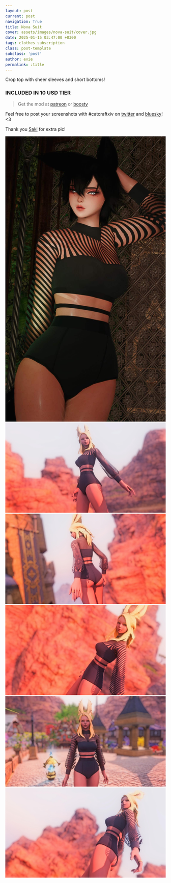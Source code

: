 ```yaml
---
layout: post
current: post
navigation: True
title: Nova Suit
cover: assets/images/nova-suit/cover.jpg
date: 2025-01-15 03:47:00 +0300
tags: clothes subscription
class: post-template
subclass: 'post'
author: evie
permalink: :title
---
```


Crop top with sheer sleeves and short bottoms!

### INCLUDED IN 10 USD TIER

> Get the mod at [patreon](https://www.patreon.com/posts/nova-suit-outfit-121135615/) or [boosty](https://boosty.to/miaumori/posts/bad2d46b-9f56-4fd5-b8e0-4363c32a88ed?share=post_link)

Feel free to post your screenshots with #catcraftxiv on [twitter](https://x.com/hashtag/catcraftxiv) and [bluesky](https://bsky.app/hashtag/catcraftxiv)! <3

Thank you [Saki](https://x.com/PhotosmithSaki) for extra pic!

<img src="/assets/images/nova-suit/2025-02-01_00-20-41-706_Sakis_Night_Equalizer2.jpg" title="image by Saki"/>
<img src="/assets/images/nova-suit/ffxiv_dx11 2025-01-30 22-02-04.jpg"/>
<img src="/assets/images/nova-suit/ffxiv_dx11 2025-01-30 22-02-25.jpg"/>
<img src="/assets/images/nova-suit/ffxiv_dx11 2025-01-30 22-15-55.jpg"/>
<img src="/assets/images/nova-suit/ffxiv_dx11 2025-01-30 22-16-09.jpg"/>
<img src="/assets/images/nova-suit/cover.jpg"/>